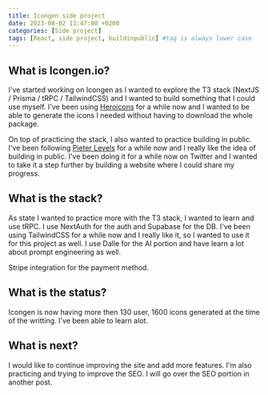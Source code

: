 ```yaml
---
title: Icongen side project
date: 2023-08-02 11:47:00 +0200
categories: [Side project]
tags: [React, side project, buildinpublic] #tag is always lower case
---
```


## What is Icongen.io?

I've started working on Icongen as I wanted to explore the T3 stack (NextJS / Prisma / tRPC / TailwindCSS) and I wanted to build something that I could use myself. I've been using [Heroicons](https://heroicons.com/) for a while now and I wanted to be able to generate the icons I needed without having to download the whole package.

On top of practicing the stack, I also wanted to practice building in public. I've been following [Pieter Levels](https://levels.io/) for a while now and I really like the idea of building in public. I've been doing it for a while now on Twitter and I wanted to take it a step further by building a website where I could share my progress.

## What is the stack?

As state I wanted to practice more with the T3 stack, I wanted to learn and use tRPC. I use NextAuth for the auth and Supabase for the DB. I've been using TailwindCSS for a while now and I really like it, so I wanted to use it for this project as well. I use Dalle for the AI portion and have learn a lot about prompt engineering as well.

Stripe integration for the payment method.

## What is the status?

Icongen is now having more then 130 user, 1600 icons generated at the time of the writting. I've been able to learn alot.

## What is next?

I would like to continue improving the site and add more features. I'm also practicing and trying to improve the SEO. I will go over the SEO portion in another post.
